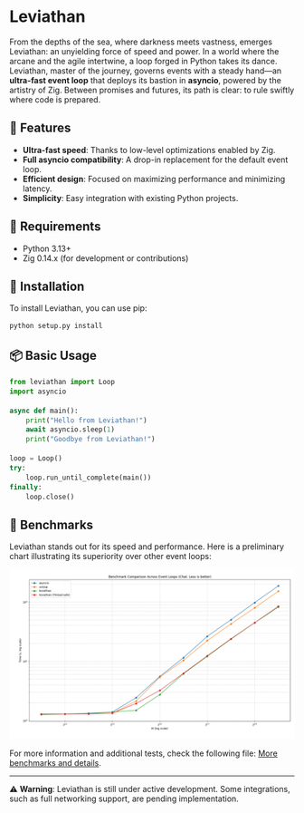 # Leviathan

From the depths of the sea, where darkness meets vastness, emerges Leviathan: an unyielding force of speed and power. In a world where the arcane and the agile intertwine, a loop forged in Python takes its dance. Leviathan, master of the journey, governs events with a steady hand—an **ultra-fast event loop** that deploys its bastion in **asyncio**, powered by the artistry of Zig. Between promises and futures, its path is clear: to rule swiftly where code is prepared.

## 🚀 Features

- **Ultra-fast speed**: Thanks to low-level optimizations enabled by Zig.
- **Full asyncio compatibility**: A drop-in replacement for the default event loop.
- **Efficient design**: Focused on maximizing performance and minimizing latency.
- **Simplicity**: Easy integration with existing Python projects.

## 📜 Requirements

- Python 3.13+
- Zig 0.14.x (for development or contributions)

## 🔧 Installation

To install Leviathan, you can use pip:

```bash
python setup.py install
```

## 📦 Basic Usage

```python
from leviathan import Loop
import asyncio

async def main():
    print("Hello from Leviathan!")
    await asyncio.sleep(1)
    print("Goodbye from Leviathan!")

loop = Loop()
try:
    loop.run_until_complete(main())
finally:
    loop.close()
```

## 🧪 Benchmarks

Leviathan stands out for its speed and performance. Here is a preliminary chart illustrating its superiority over other event loops:

![Performance Benchmark](benchmark_results/chat.png)

For more information and additional tests, check the following file: [More benchmarks and details](BENCHMARK.md).

---

⚠️ **Warning**: Leviathan is still under active development. Some integrations, such as full networking support, are pending implementation.

